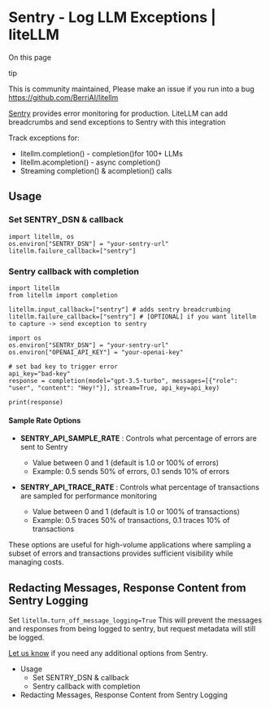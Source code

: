 # Sentry - Log LLM Exceptions | liteLLM

On this page

tip

This is community maintained, Please make an issue if you run into a bug <https://github.com/BerriAI/litellm>

[Sentry](https://sentry.io/) provides error monitoring for production. LiteLLM can add breadcrumbs and send exceptions to Sentry with this integration

Track exceptions for:

  * litellm.completion() - completion()for 100+ LLMs
  * litellm.acompletion() - async completion()
  * Streaming completion() & acompletion() calls

## Usage​

### Set SENTRY_DSN & callback​
    
    
    import litellm, os  
    os.environ["SENTRY_DSN"] = "your-sentry-url"  
    litellm.failure_callback=["sentry"]  
    

### Sentry callback with completion​
    
    
    import litellm  
    from litellm import completion   
      
    litellm.input_callback=["sentry"] # adds sentry breadcrumbing  
    litellm.failure_callback=["sentry"] # [OPTIONAL] if you want litellm to capture -> send exception to sentry  
      
    import os   
    os.environ["SENTRY_DSN"] = "your-sentry-url"  
    os.environ["OPENAI_API_KEY"] = "your-openai-key"  
      
    # set bad key to trigger error   
    api_key="bad-key"  
    response = completion(model="gpt-3.5-turbo", messages=[{"role": "user", "content": "Hey!"}], stream=True, api_key=api_key)  
      
    print(response)  
    

#### Sample Rate Options​

  * **SENTRY_API_SAMPLE_RATE** : Controls what percentage of errors are sent to Sentry

    * Value between 0 and 1 (default is 1.0 or 100% of errors)
    * Example: 0.5 sends 50% of errors, 0.1 sends 10% of errors
  * **SENTRY_API_TRACE_RATE** : Controls what percentage of transactions are sampled for performance monitoring

    * Value between 0 and 1 (default is 1.0 or 100% of transactions)
    * Example: 0.5 traces 50% of transactions, 0.1 traces 10% of transactions

These options are useful for high-volume applications where sampling a subset of errors and transactions provides sufficient visibility while managing costs.

## Redacting Messages, Response Content from Sentry Logging​

Set `litellm.turn_off_message_logging=True` This will prevent the messages and responses from being logged to sentry, but request metadata will still be logged.

[Let us know](https://github.com/BerriAI/litellm/issues/new?assignees=&labels=enhancement&projects=&template=feature_request.yml&title=%5BFeature%5D%3A+) if you need any additional options from Sentry.

  * Usage
    * Set SENTRY_DSN & callback
    * Sentry callback with completion
  * Redacting Messages, Response Content from Sentry Logging